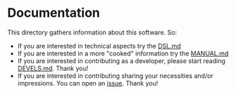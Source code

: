 # Documentation

This directory gathers information about this software. So:

- If you are interested in technical aspects try the [DSL.md](https://github.com/rafael-santiago/tulip/blob/master/doc/DSL.md)
- If you are interested in a more "cooked" information try the [MANUAL.md](https://github.com/rafael-santiago/tulip/blob/master/doc/MANUAL.md)
- If you are interested in contributing as a developer, please start reading [DEVELS.md](https://github.com/rafael-santiago/tulip/blob/master/doc/DEVELS.md). Thank you!
- If you are interested in contributing sharing your necessities and/or impressions. You can open an [issue](https://github.com/rafael-santiago/tulip/issues). Thank you!
